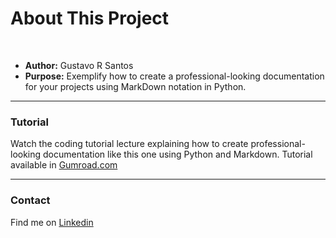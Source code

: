 # About This Project
 <br>

* **Author:** Gustavo R Santos
* **Purpose:** Exemplify how to create a professional-looking documentation for your projects using MarkDown notation in Python.

---

### Tutorial

Watch the coding tutorial lecture explaining how to create professional-looking documentation like this one using Python and Markdown.
Tutorial available in [Gumroad.com](https://gustavorsantos.gumroad.com/l/mkdocs-lecture)

---

### Contact

Find me on [Linkedin](https://www.linkedin.com/in/gurezende/)
